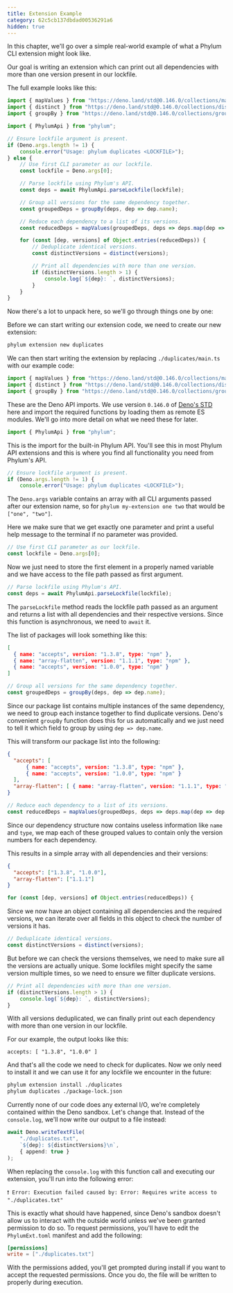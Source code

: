 ```yaml
---
title: Extension Example
category: 62c5cb137dbdad00536291a6
hidden: true
---
```


In this chapter, we'll go over a simple real-world example of what a Phylum CLI
extension might look like.

Our goal is writing an extension which can print out all dependencies with more
than one version present in our lockfile.

The full example looks like this:

```ts
import { mapValues } from "https://deno.land/std@0.146.0/collections/map_values.ts";
import { distinct } from "https://deno.land/std@0.146.0/collections/distinct.ts";
import { groupBy } from "https://deno.land/std@0.146.0/collections/group_by.ts";

import { PhylumApi } from "phylum";

// Ensure lockfile argument is present.
if (Deno.args.length != 1) {
    console.error("Usage: phylum duplicates <LOCKFILE>");
} else {
    // Use first CLI parameter as our lockfile.
    const lockfile = Deno.args[0];

    // Parse lockfile using Phylum's API.
    const deps = await PhylumApi.parseLockfile(lockfile);

    // Group all versions for the same dependency together.
    const groupedDeps = groupBy(deps, dep => dep.name);

    // Reduce each dependency to a list of its versions.
    const reducedDeps = mapValues(groupedDeps, deps => deps.map(dep => dep.version));

    for (const [dep, versions] of Object.entries(reducedDeps)) {
        // Deduplicate identical versions.
        const distinctVersions = distinct(versions);

        // Print all dependencies with more than one version.
        if (distinctVersions.length > 1) {
            console.log(`${dep}: `, distinctVersions);
        }
    }
}
```

Now there's a lot to unpack here, so we'll go through things one by one:

Before we can start writing our extension code, we need to create our new
extension:

```sh
phylum extension new duplicates
```

We can then start writing the extension by replacing `./duplicates/main.ts` with
our example code:

```ts
import { mapValues } from "https://deno.land/std@0.146.0/collections/map_values.ts";
import { distinct } from "https://deno.land/std@0.146.0/collections/distinct.ts";
import { groupBy } from "https://deno.land/std@0.146.0/collections/group_by.ts";
```

These are the Deno API imports. We use version `0.146.0` of [Deno's STD][deno_std]
here and import the required functions by loading them as remote ES modules.
We'll go into more detail on what we need these for later.

[deno_std]: https://deno.land/std

```ts
import { PhylumApi } from "phylum";
```

This is the import for the built-in Phylum API. You'll see this in most Phylum
API extensions and this is where you find all functionality you need from
Phylum's API.

```ts
// Ensure lockfile argument is present.
if (Deno.args.length != 1) {
    console.error("Usage: phylum duplicates <LOCKFILE>");
```

The `Deno.args` variable contains an array with all CLI arguments passed after
our extension name, so for `phylum my-extension one two` that would be `["one",
"two"]`.

Here we make sure that we get exactly one parameter and print a useful help
message to the terminal if no parameter was provided.

```ts
// Use first CLI parameter as our lockfile.
const lockfile = Deno.args[0];
```

Now we just need to store the first element in a properly named variable and we
have access to the file path passed as first argument.

```ts
// Parse lockfile using Phylum's API.
const deps = await PhylumApi.parseLockfile(lockfile);
```

The `parseLockfile` method reads the lockfile path passed as an argument and
returns a list with all dependencies and their respective versions. Since this
function is asynchronous, we need to `await` it.

The list of packages will look something like this:

```json
[
  { name: "accepts", version: "1.3.8", type: "npm" },
  { name: "array-flatten", version: "1.1.1", type: "npm" },
  { name: "accepts", version: "1.0.0", type: "npm" }
]
```

```ts
// Group all versions for the same dependency together.
const groupedDeps = groupBy(deps, dep => dep.name);
```

Since our package list contains multiple instances of the same dependency, we
need to group each instance together to find duplicate versions. Deno's
convenient `groupBy` function does this for us automatically and we just need to
tell it which field to group by using `dep => dep.name`.

This will transform our package list into the following:

```json
{
  "accepts": [
      { name: "accepts", version: "1.3.8", type: "npm" },
      { name: "accepts", version: "1.0.0", type: "npm" }
  ],
  "array-flatten": [ { name: "array-flatten", version: "1.1.1", type: "npm" } ]
}
```

```ts
// Reduce each dependency to a list of its versions.
const reducedDeps = mapValues(groupedDeps, deps => deps.map(dep => dep.version));
```

Since our dependency structure now contains useless information like `name` and
`type`, we map each of these grouped values to contain only the version numbers
for each dependency.

This results in a simple array with all dependencies and their versions:

```json
{
  "accepts": ["1.3.8", "1.0.0"],
  "array-flatten": ["1.1.1"]
}
```

```ts
for (const [dep, versions] of Object.entries(reducedDeps)) {
```

Since we now have an object containing all dependencies and the required
versions, we can iterate over all fields in this object to check the number of
versions it has.

```ts
// Deduplicate identical versions.
const distinctVersions = distinct(versions);
```

But before we can check the versions themselves, we need to make sure all the
versions are actually unique. Some lockfiles might specify the same version
multiple times, so we need to ensure we filter duplicate versions.

```ts
// Print all dependencies with more than one version.
if (distinctVersions.length > 1) {
    console.log(`${dep}: `, distinctVersions);
}
```

With all versions deduplicated, we can finally print out each dependency with
more than one version in our lockfile.

For our example, the output looks like this:

```console
accepts: [ "1.3.8", "1.0.0" ]
```

And that's all the code we need to check for duplicates. Now we only need to
install it and we can use it for any lockfile we encounter in the future:

```sh
phylum extension install ./duplicates
phylum duplicates ./package-lock.json
```

Currently none of our code does any external I/O, we're completely contained
within the Deno sandbox. Let's change that. Instead of the `console.log`, we'll
now write our output to a file instead:

```ts
await Deno.writeTextFile(
    "./duplicates.txt",
    `${dep}: ${distinctVersions}\n`,
    { append: true }
);
```

When replacing the `console.log` with this function call and executing our
extension, you'll run into the following error:

```console
❗ Error: Execution failed caused by: Error: Requires write access to "./duplicates.txt"
```

This is exactly what should have happened, since Deno's sandbox doesn't allow us
to interact with the outside world unless we've been granted permission to do
so. To request permissions, you'll have to edit the `PhylumExt.toml` manifest
and add the following:

```toml
[permissions]
write = ["./duplicates.txt"]
```

With the permissions added, you'll get prompted during install if you want to
accept the requested permissions. Once you do, the file will be written to
properly during execution.
